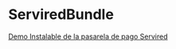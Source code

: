 ServiredBundle
==============

[Demo Instalable de la pasarela de pago Servired](https://github.com/rafaelcalleja/ServiredBundleDemo)
